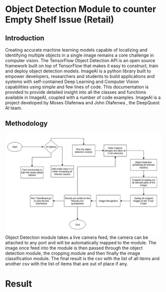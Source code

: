 # Object Detection Module to counter Empty Shelf Issue (Retail)

## Introduction
  Creating accurate machine learning models capable of localizing and identifying multiple objects in
a single image remains a core challenge in computer vision. The TensorFlow Object Detection API
is an open source framework built on top of TensorFlow that makes it easy to construct, train and
deploy object detection models.
  ImageAI is a python library built to empower developers, researchers and students to build
applications and systems with self-contained Deep Learning and Computer Vision capabilities
using simple and few lines of code. This documentation is provided to provide detailed insight into
all the classes and functions available in ImageAI, coupled with a number of code
examples. ImageAI is a project developed by Moses Olafenwa and John Olafenwa , the DeepQuest
AI team.

## Methodology
![Image1](https://github.com/abhinav2301/Object_Detection/blob/master/Images/Object_Detection%20Methodology.PNG?raw=true)
  Object Detection module takes a live camera feed, the camera can be attached to any port and will be
automatically mapped to the module. The image once feed into the module is then passed through the
object detection module, the cropping module and then finally the image classification module. The final
result is the csv with the list of all items and another csv with the list of items that are out of place if any.



# Result
